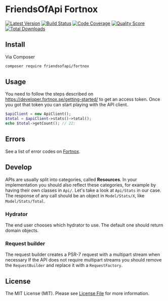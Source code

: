 # FriendsOfApi Fortnox

[![Latest Version](https://img.shields.io/github/release/FriendsOfApi/fortnox.svg?style=flat-square)](https://github.com/FriendsOfApi/fortnox/releases)
[![Build Status](https://img.shields.io/travis/FriendsOfApi/fortnox.svg?style=flat-square)](https://travis-ci.org/FriendsOfApi/fortnox)
[![Code Coverage](https://img.shields.io/scrutinizer/coverage/g/FriendsOfApi/fortnox.svg?style=flat-square)](https://scrutinizer-ci.com/g/FriendsOfApi/fortnox)
[![Quality Score](https://img.shields.io/scrutinizer/g/FriendsOfApi/fortnox.svg?style=flat-square)](https://scrutinizer-ci.com/g/FriendsOfApi/fortnox)
[![Total Downloads](https://img.shields.io/packagist/dt/friendsofapi/fortnox.svg?style=flat-square)](https://packagist.org/packages/friendsofapi/fortnox)


## Install

Via Composer

``` bash
composer require friendsofapi/fortnox
```

## Usage

You need to follow the steps described on https://developer.fortnox.se/getting-started/ 
to get an access token. Once you got that token you can start playing with the API client. 

``` php
$apiClient = new ApiClient();
$total = $apiClient->stats()->total();
echo $total->getCount(); // 22;
```


## Errors

See a list of error codes on [Fortnox](https://developer.fortnox.se/documentation/general/errors/).

## Develop

APIs are usually split into categories, called **Resources**.
In your implementation you should also reflect these categories, for example by having their own classes in `Api/`.
Let's take a look at `Api/Stats` in our case. The response of any call should be an object in `Model/Stats/X`,
like `Model/Stats/Total`.


### Hydrator

The end user chooses which hydrator to use. The default one should return domain objects.


### Request builder

The request builder creates a PSR-7 request with a multipart stream when necessary
If the API does not require multipart streams you should remove the `RequestBuilder`
and replace it with a `RequestFactory`.

## License

The MIT License (MIT). Please see [License File](LICENSE) for more information.
